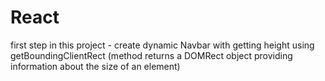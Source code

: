 # React 

first step in this project - create dynamic Navbar with getting height using getBoundingClientRect (method returns a DOMRect object providing information about the size of an element) 